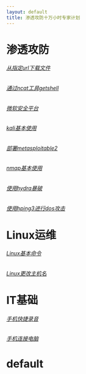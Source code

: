 ```yaml
---
layout: default
title: 渗透攻防十万小时专家计划
---
```

# 渗透攻防
###### [从指定url下载文件](/articles/从指定url下载文件.md)
###### [通过ncat工具getshell](/articles/通过ncat工具getshell.md)
###### [微软安全平台](/articles/微软安全平台.md)
###### [kali基本使用](/articles/kali基本使用.md)
###### [部署metasploitable2](/articles/部署metasploitable2.md)
###### [nmap基本使用](/articles/nmap基本使用.md)
###### [使用hydra暴破](/articles/使用hydra暴破.md)
###### [使用hping3进行dos攻击](/articles/使用hping3进行dos攻击.md)

# Linux运维
###### [Linux基本命令](/articles/Linux基本命令.md)
###### [Linux更改主机名](/articles/Linux更改主机名.md)
# IT基础
###### [手机快捷录音](/articles/手机快捷录音.md)
###### [手机连接电脑](/articles/手机连接电脑.md)
# default

